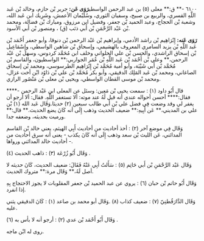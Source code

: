٦١٠٠ -** ق:** معلى (٥) بن عبد الرحمن الواسطي**رَوَى عَن:** جرير بْن حازم، وخالد بْن عَبد اللَّهِ القسري، والربيع بن صبيح، وسفيان الثوري، وسُلَيْمان الأعمش، وشَرِيك ابن عَبد الله، وشعبة بْن الحجاج، وعبد الحميد بْن جعفر، وفضيل ابن مرزوق، ومبارك بْن فضالة، ومحمد بْن عَبْد الرَّحْمَنِ بْن أَبي ذئب (ق) ، ومنصور بْن أَبي الأسود.

**رَوَى عَنه:** إِبْرَاهِيم بْن راشد الأدمي، وإبراهيم بْن عَبْد الرحمن بْن دنوقا، وأبو جعفر أَحْمَد بْن عَبد اللَّهِ بْن يزيد السامري المعروف بالهشيمي، وإسحاق بْن شاهين الواسطي، وإِسْمَاعِيل بْن إسحاق الراشدي، والحسن بْن علي الحلواني وخلف ابن مُحَمَّد كردوس، وسهل بْن عَبْد الرحمن،** وعلي بْن أَحْمَد بْن عَبد اللَّهِ بْن عُمَر الجواربي:** الواسطيون، والقاسم بْن مُحَمَّد بْن أَبي شَيْبَة، وأبو أمية مُحَمَّد بْن إِبْرَاهِيم الطرسوسي، ومحمد بْن إسحاق الصاغاني، ومحمد بْن عَبد المَلِك الدقيقي، وأبو بكر مُحَمَّد بْن علي بْن دَاوُد ابْن أخت غزال، ومحمد بْن موسى القطان الواسطي، ويحيى بْن معلى بْن مَنْصُور الرازي.

قال أَبُو داود (١) : سمعت يحيى بْن مَعِين: وسئل عن المعلى ابن عَبْد الرحمن -**** فقال:**** أحسن أحواله عندي أنه قيل لَهُ عند موته: ألا تستغفر اللَّهِ. فقال: ألا أرجو أن يغفر لي وقد وضعت فِي فضل علي بْن أَبي طالب سبعين (٢) حديثا.وَقَال عَبد الله (١) بْن علي بن المديني،** عَن أَبِيهِ:** ضعيف الحديث وذهب إِلَى أنه كَانَ يضع الحديث.** قال:** ورميت بحديثه، وضعفه جدا.

وَقَال فِي موضع آخر (٢) : أخذ أحاديث من أحاديث أَبِي الهيثم، يعني خالد بْن القاسم المدائني، عَن الليث بْن سعد وذهب إِلَى أنه كَانَ يكذب - يعنى أنه سرق أحاديث من أحاديث خالد المدائني ورواها -.

وَقَال أَبُو زُرْعَة (٣) : ذاهب الحديث (٤) .

وَقَال عَبْد الرَّحْمَنِ بْن أَبي حَاتِم (٥) : سَأَلتُ أَبِي عَنْهُ فَقَالَ: ضعيف الحديث، كَانَ حديثه لا أصل لَهُ،** وَقَال مرة:** متروك الحديث.

وَقَال أَبُو حاتم بْن حبان (٦) : يروي عن عبد الحميد بْن جعفر المقلوبات لا يجوز الاحتجاج بِهِ إذا انفرد.

وَقَال الدَّارَقُطنِيّ (٧) : ضعيف كذاب (٨) .وَقَال أبو محمد بن صاعد (١) : كَانَ الدقيقي يثني عليه.

وَقَال أَبُو أَحْمَد بْن عدي (٢) : أرجو أنه لا بأس به (٦) .

روى له ابْن ماجه.